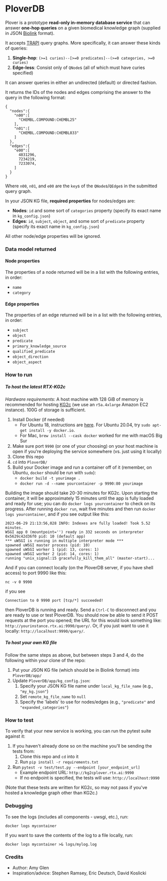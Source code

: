# PloverDB

Plover is a prototype **read-only in-memory database service** that can answer **one-hop queries** on a given biomedical knowledge graph (supplied in JSON [Biolink](https://biolink.github.io/biolink-model/) format).

It accepts [TRAPI](https://github.com/NCATSTranslator/ReasonerAPI) query graphs. More specifically, it can answer these kinds of queries:

1. **Single-hop**: `(>=1 curies)--[>=0 predicates]--(>=0 categories, >=0 curies)`
2. **Edge-less**: Consist only of `QNode`s (all of which must have curies specified)

It can answer queries in either an undirected (default) or directed fashion.

It returns the IDs of the nodes and edges comprising the answer to the query in the following format:
```
{
  "nodes":{
    "n00":[
      "CHEMBL.COMPOUND:CHEMBL25"
    ],
    "n01":[
      "CHEMBL.COMPOUND:CHEMBL833"
    ]
  },
  "edges":{
    "e00":[
      4831296,
      7234219,
      7233074,
    ]
  }
}
```
Where `n00`, `n01`, and `e00` are the `key`s of the `QNode`s/`QEdge`s in the submitted query graph. 

In your JSON KG file, **required properties** for nodes/edges are:
* **Nodes**: `id` and some sort of `categories` property (specify its exact name in `kg_config.json`)
* **Edges**: `id`, `subject`, `object`, and some sort of `predicate` property (specify its exact name in `kg_config.json`)

All other node/edge properties will be ignored.

### Data model returned

#### Node properties
The properties of a node returned will be in a list with the following entries, in order:

- `name`
- `category`
  
#### Edge properties

The properties of an edge returned will be in a list with the following entries, in order:

- `subject`
- `object`
- `predicate`
- `primary_knowledge_source`
- `qualified_predicate`
- `object_direction`
- `object_aspect`

### How to run

##### To host the latest RTX-KG2c

_Hardware requirements_: A host machine with 128 GiB of memory is recommended for hosting [KG2c](https://github.com/RTXteam/RTX/tree/master/code/kg2c) (we use an `r5a.4xlarge` Amazon EC2 instance). 100G of storage is sufficient.

1. Install Docker (if needed)
    * For Ubuntu 18, instructions are [here](https://github.com/RTXteam/RTX-KG2/blob/master/install-docker-ubuntu18.sh). For Ubuntu 20.04, try `sudo apt-get install -y docker.io`.
    * For Mac, `brew install --cask docker` worked for me with macOS Big Sur
1. Make sure port `9990` (or one of your choosing) on your host machine is open if you're deploying the service somewhere (vs. just using it locally)
1. Clone this repo
1. `cd` into `PloverDB/`
1. Build your Docker image and run a container off of it (remember, on Ubuntu, `docker` should be run with `sudo`):
    * `docker build -t yourimage .`
    * `docker run -d --name yourcontainer -p 9990:80 yourimage`

Building the image should take 20-30 minutes for KG2c. Upon starting the container, it will be approximately 15 minutes until the app is fully loaded and ready for use; you can do `docker logs yourcontainer` to check on its progress. After running `docker run`, wait five minutes and then run `docker logs yourcontainer`, and if you see output like this:
```
2023-06-29 21:13:56,028 INFO: Indexes are fully loaded! Took 5.52 minutes.
WSGI app 0 (mountpoint='') ready in 332 seconds on interpreter 0x5629c42d36f0 pid: 10 (default app)
*** uWSGI is running in multiple interpreter mode ***
spawned uWSGI master process (pid: 10)
spawned uWSGI worker 1 (pid: 13, cores: 1)
spawned uWSGI worker 2 (pid: 14, cores: 1)
running "unix_signal:15 gracefully_kill_them_all" (master-start)...
```
And if you can connect locally (on the PloverDB server, if you have shell access) to port 9990 like this:
```
nc -v 0 9990
```
if you see
```
Connection to 0 9990 port [tcp/*] succeeded!
```
then PloverDB is running and ready. Send a `Ctrl-C` to disconnect and you are ready to use or test PloverDB.
You should now be able to send it POST requests at the port you opened; the URL for this would look something like: `http://yourinstance.rtx.ai:9990/query/`. Or, if you just want to use it locally: `http://localhost:9990/query/`.
##### To host your own KG file

Follow the same steps as above, but between steps 3 and 4, do the following within your clone of the repo:

1. Put your JSON KG file (which should be in Biolink format) into `PloverDB/app/`
1. Update `PloverDB/app/kg_config.json`:
    1. Specify your JSON KG file name under `local_kg_file_name` (e.g., `"my_kg.json"`)
    1. Set `remote_kg_file_name` to `null`
    1. Specify the 'labels' to use for nodes/edges (e.g., `"predicate"` and `"expanded_categories"`)

### How to test
To verify that your new service is working, you can run the pytest suite against it:
1. If you haven't already done so on the machine you'll be sending the tests from:
    1. Clone this repo and `cd` into it
    1. Run `pip install -r requirements.txt`
1. Run `pytest -v test/test.py --endpoint [your_endpoint_url]`
    * Example endpoint URL: `http://kg2cplover.rtx.ai:9990`
    * If no endpoint is specified, the tests will use: `http://localhost:9990`

(Note that these tests are written for KG2c, so may not pass if you've hosted a knowledge graph other than KG2c.)

### Debugging
To see the logs (includes all components - uwsgi, etc.), run:
 ```
 docker logs mycontainer
```
If you want to save the contents of the log to a file locally, run:
```
docker logs mycontainer >& logs/mylog.log
```

### Credits

* Author: Amy Glen
* Inspiration/advice: Stephen Ramsey, Eric Deutsch, David Koslicki
